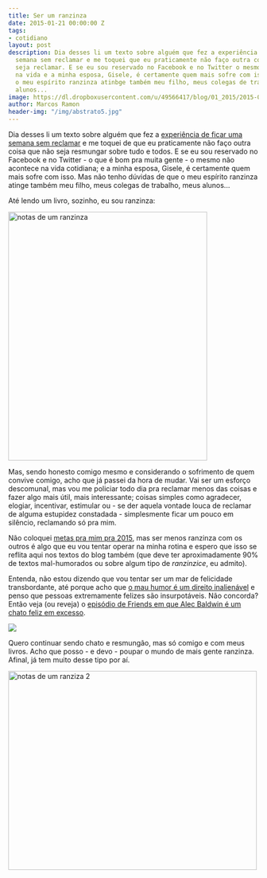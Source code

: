 ```yaml
---
title: Ser um ranzinza
date: 2015-01-21 00:00:00 Z
tags:
- cotidiano
layout: post
description: Dia desses li um texto sobre alguém que fez a experiência de ficar uma
  semana sem reclamar e me toquei que eu praticamente não faço outra coisa que não
  seja reclamar. E se eu sou reservado no Facebook e no Twitter o mesmo não acontece
  na vida e a minha esposa, Gisele, é certamente quem mais sofre com isso. Mas certamente
  o meu espírito ranzinza atinbge também meu filho, meus colegas de trabalho, meus
  alunos...
image: https://dl.dropboxusercontent.com/u/49566417/blog/01_2015/2015-01-06%2012.42.31.jpg
author: Marcos Ramon
header-img: "/img/abstrato5.jpg"
---
```


Dia desses li um texto sobre alguém que fez a [experiência de ficar uma semana sem reclamar](http://www.hypeness.com.br/2015/01/o-que-aconteceu-comigo-quando-tentei-ficar-1-semana-sem-reclamar/) e me toquei de que eu praticamente não faço outra coisa que não seja resmungar sobre tudo e todos. E se eu sou reservado no Facebook e no Twitter - o que é bom pra muita gente -  o mesmo não acontece na vida cotidiana; e a minha esposa, Gisele, é certamente quem mais sofre com isso. Mas não tenho dúvidas de que o meu espírito ranzinza atinge também meu filho, meus colegas de trabalho, meus alunos...

Até lendo um livro, sozinho, eu sou ranzinza:

<img src="https://dl.dropboxusercontent.com/u/49566417/blog/01_2015/2015-01-06%2012.42.31.jpg" alt="notas de um ranzinza" width="400" height="500">

Mas, sendo honesto comigo mesmo e considerando o sofrimento de quem convive comigo, acho que já passei da hora de mudar. Vai ser um esforço descomunal, mas vou me policiar todo dia pra reclamar menos das coisas e fazer algo mais útil, mais interessante; coisas simples como agradecer, elogiar, incentivar, estimular ou - se der aquela vontade louca de reclamar de alguma estupidez constadada - simplesmente ficar um pouco em silêncio, reclamando só pra mim.

Não coloquei [metas pra mim pra 2015](http://www.arcano5.com.br/2015-comecando/), mas ser menos ranzinza com os outros é algo que eu vou tentar operar na minha rotina e espero que isso se reflita aqui nos textos do blog também (que deve ter aproximadamente 90% de textos mal-humorados ou sobre algum tipo de *ranzinzice*, eu admito).

Entenda, não estou dizendo que vou tentar ser um mar de felicidade transbordante, até porque acho que [o mau humor é um direito inalienável](http://www.arcano5.com.br/o-direito-ao-mau-humor/) e penso que pessoas extremamente felizes são insurpotáveis. Não concorda? Então veja (ou reveja) o [episódio de Friends em que Alec Baldwin é um chato feliz em excesso](https://www.youtube.com/watch?v=0xFrBfeKJoo).

<img src="https://dl.dropboxusercontent.com/u/49566417/blog/01_2015/alec%20friends.gif">

Quero continuar sendo chato e resmungão, mas só comigo e com meus livros. Acho que posso - e devo - poupar o mundo de mais gente ranzinza. Afinal, já tem muito desse tipo por aí.

<img src="https://dl.dropboxusercontent.com/u/49566417/blog/01_2015/2015-01-06%2012.43.50.jpg" alt="notas de um ranziza 2" width="500" height="400">
